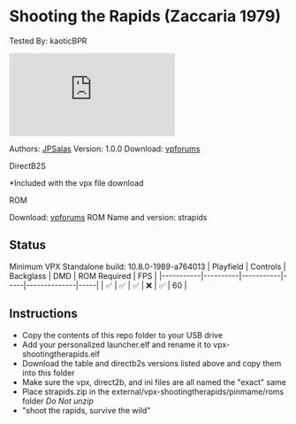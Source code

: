 # Shooting the Rapids (Zaccaria 1979)
Tested By: kaoticBPR

![Table Preview](https://www.vpforums.org/index.php?app=downloads&module=display&section=screenshot&record=117539&id=18383&full=1)

Authors: [JPSalas](https://www.vpforums.org/index.php?showuser=277)
Version: 1.0.0
Download: [vpforums](https://www.vpforums.org/index.php?app=downloads&showfile=18383)

DirectB2S

*Included with the vpx file download

ROM

Download: [vpforums](https://www.vpforums.org/index.php?app=downloads&showfile=592)
ROM Name and version: strapids

## Status 

Minimum VPX Standalone build: 10.8.0-1989-a764013
| Playfield | Controls | Backglass | DMD | ROM Required | FPS | 
|-----------|----------|-----------|-----|--------------|-----|
| :white_check_mark: | :white_check_mark: | :white_check_mark: | :x: | :white_check_mark: | 60 |

## Instructions

- Copy the contents of this repo folder to your USB drive
- Add your personalized launcher.elf and rename it to vpx-shootingtherapids.elf
- Download the table and directb2s versions listed above and copy them into this folder
- Make sure the vpx, direct2b, and ini files are all named the "exact" same
- Place strapids.zip in the external/vpx-shootingtherapids/pinmame/roms folder *Do Not unzip*
- "shoot the rapids, survive the wild"

